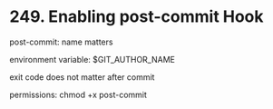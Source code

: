 # 249. Enabling post-commit Hook

post-commit: name matters

environment variable: $GIT_AUTHOR_NAME

exit code does not matter after commit

permissions: chmod +x post-commit

